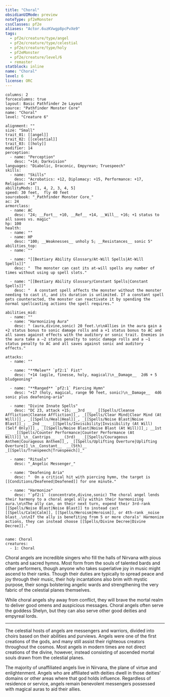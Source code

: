 ```yaml
---
title: "Choral"
obsidianUIMode: preview
noteType: pf2eMonster
cssClasses: pf2e
aliases: "Actor.6uzKVwgp8pcPvXe9" 
tags:
  - pf2e/creature/type/angel
  - pf2e/creature/type/celestial
  - pf2e/creature/type/holy
  - pf2eMonster
  - pf2e/creature/level/6
  - remaster
statblock: inline
name: "Choral"
level: 6
license: ORC
---
```


```statblock
columns: 2
forcecolumns: true
layout: Basic Pathfinder 2e Layout
source: "Pathfinder Monster Core"
name: "Choral"
level: "Creature 6"

alignment: ""
size: "Small"
trait_01: [[angel]]
trait_02: [[celestial]]
trait_03: [[holy]]
modifier: 14
perception:
  - name: "Perception"
    desc: "+14; Darkvision"
languages: "Diabolic, Draconic, Empyrean; Truespeech"
skills:
  - name: "Skills"
    desc: "Acrobatics: +12, Diplomacy: +15, Performance: +17, Religion: +14"
abilityMods: [1, 4, 2, 3, 4, 5]
speed: 30 feet,  fly 40 feet
sourcebook: "_Pathfinder Monster Core_"
ac: 24
armorclass:
  - name: AC
    desc: "24; __Fort__ +10, __Ref__ +14, __Will__ +16; +1 status to all saves vs. magic"
hp: 100
health:
  - name: ""
  - name: HP
    desc: "100; __Weaknesses__ unholy 5; __Resistances__ sonic 5"
abilities_top:
  - name: ""

  - name: "[[Bestiary Ability Glossary/At-Will Spells|At-Will Spells]]"
    desc: "  The monster can cast its at-will spells any number of times without using up spell slots."

  - name: "[[Bestiary Ability Glossary/Constant Spells|Constant Spells]]"
    desc: "  A constant spell affects the monster without the monster needing to cast it, and its duration is unlimited. If a constant spell gets counteracted, the monster can reactivate it by spending the normal spellcasting actions the spell requires."

abilities_mid:
  - name: ""
  - name: "Harmonizing Aura"
    desc: " (aura,divine,sonic) 20 feet.\n\nAllies in the aura gain a +2 status bonus to sonic damage rolls and a +1 status bonus to AC and all saves against effects with the auditory or sonic trait. Enemies in the aura take a –2 status penalty to sonic damage rolls and a –1 status penalty to AC and all saves against sonic and auditory effects."

attacks:
  - name: ""

  - name: "**Melee** `pf2:1` Fist"
    desc: "+14 (agile, finesse, holy, magical)\n__Damage__  2d6 + 5 bludgeoning"

  - name: "**Ranged** `pf2:1` Piercing Hymn"
    desc: "+17 (holy, magical, range 90 feet, sonic)\n__Damage__  4d6 sonic plus deafening-aria"

  - name: "Divine Innate Spells"
    desc: "DC 23, attack +15; __3rd __  _[[Spells/Cleanse Affliction|Cleanse Affliction]]_, _[[Spells/Clear Mind|Clear Mind (At Will)]]_, _[[Spells/Heal|Heal]]_, _[[Spells/Noise Blast|Noise Blast]]_; __2nd __  _[[Spells/Invisibility|Invisibility (At Will) (Self Only)]]_, _[[Spells/Noise Blast|Noise Blast (At Will)]]_; __1st __  _[[Spells/Counter Performance|Counter Performance (At Will)]]_\n__Cantrips__  __(3rd)__ _[[Spells/Courageous Anthem|Courageous Anthem]]_, _[[Spells/Uplifting Overture|Uplifting Overture]]_\n__Constant__  __(5th)__ _[[Spells/Truespeech|Truespeech]]_"

  - name: "Rituals"
    desc: "_Angelic Messenger_"

  - name: "Deafening Aria"
    desc: "  On a critical hit with piercing hymn, the target is [[Conditions/Deafened|Deafened]] for one minute."

  - name: "Harmonize"
    desc: "`pf2:1` (concentrate,divine,sonic) The choral angel lends their harmony to a choral angel ally within their harmonizing aura.\n\nThe ally can, on their next turn, expend their 3rd-rank [[Spells/Noise Blast|Noise Blast]] to instead cast [[Spells/Calm|Calm]], [[Spells/Heroism|Heroism]], or 4th-rank _noise blast_.\n\nIf the ally is benefiting from 5 or more chorals' Harmonize actions, they can instead choose [[Spells/Divine Decree|Divine Decree]]."
 
```

```encounter-table
name: Choral
creatures:
  - 1: Choral
```



Choral angels are incredible singers who fill the halls of Nirvana with pious chants and sacred hymns. Most form from the souls of talented bards and other performers, though anyone who takes superlative joy in music might ascend to their ranks. Though their duties are typically to spread peace and joy through their music, their holy incantations also brim with mystic purpose, their songs bolstering angelic wards and strengthening the very fabric of the celestial planes themselves.

While choral angels shy away from conflict, they will brave the mortal realm to deliver good omens and auspicious messages. Choral angels often serve the goddess Shelyn, but they can also serve other good deities and empyreal lords.

* * *

The celestial hosts of angels are messengers and warriors, divided into choirs based on their abilities and purviews. Angels were one of the first creations of the gods, and many still assist their righteous creators throughout the cosmos. Most angels in modern times are not direct creations of the divine, however, instead consisting of ascended mortal souls drawn from the celestial planes.

The majority of unaffiliated angels live in Nirvana, the plane of virtue and enlightenment. Angels who are affiliated with deities dwell in those deities' domains or other areas where that god holds influence. Regardless of residence or service, angels remain benevolent messengers possessed with magical auras to aid their allies.
